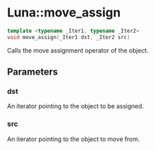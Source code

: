 # Luna::move_assign

```c++
template <typename _Iter1, typename _Iter2>
void move_assign(_Iter1 dst, _Iter2 src)
```

Calls the move assignment operator of the object. 



## Parameters
### dst
An iterator pointing to the object to be assigned. 

### src
An iterator pointing to the object to move from. 

